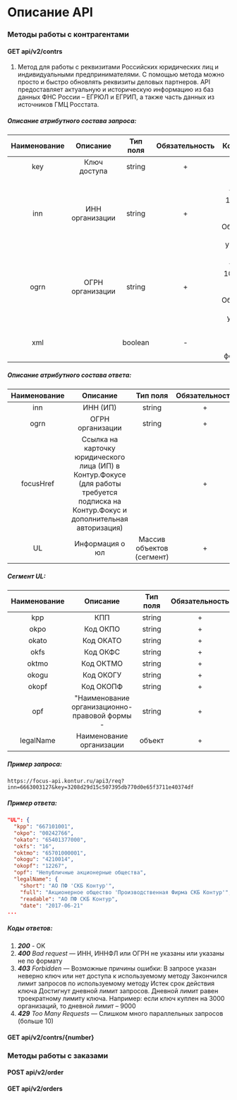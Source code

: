 #  Описание API 

### Методы работы с контрагентами

#### GET api/v2/contrs

1. Метод для работы с реквизитами Российских юридических лиц и индивидуальными предпринимателями. С помощью метода можно просто и быстро обновлять реквизиты деловых партнеров. API предоставляет актуальную и историческую информацию из баз данных ФНС России – ЕГРЮЛ и ЕГРИП, а также часть данных из источников ГМЦ Росстата.


##### Описание атрибутного состава запроса:

| **Наименование** |   **Описание**   | **Тип поля** | **Обязательность** |                                **Комментарий**                                 |
| :--------------: | :--------------: | :----------: | :----------------: | :----------------------------------------------------------------------------: |
|       key        |   Ключ доступа   |    string    |         +          |                                                                                |
|       inn        | ИНН организации  |    string    |         +          | (можно указать до 100 ИНН-ов через запятую). Обязательный, если не указан ОГРН |
|       ogrn       | ОГРН организации |    string    |         +          | (можно указать до 100 ОГРН-ов через запятую). Обязательный, если не указан ИНН |
|       xml        |                  |   boolean    |         -          |                       Для получения ответа в формате XML                       |

##### Описание атрибутного состава ответа:

| **Наименование** |                                                              **Описание**                                                              |       **Тип поля**        | **Обязательность** | **Комментарий** |
| :--------------: | :------------------------------------------------------------------------------------------------------------------------------------: | :-----------------------: | :----------------: | :-------------: |
|       inn        |                                                                ИНН (ИП)                                                                |          string           |         +          |                 |
|       ogrn       |                                                            ОГРН организации                                                            |          string           |         +          |                 |
|    focusHref     | Ссылка на карточку юридического лица (ИП) в Контур.Фокусе (для работы требуется подписка на Контур.Фокус и дополнительная авторизация) |                           |         +          |                 |
|        UL        |                                                            Информация о юл                                                             | Массив объектов (сегмент) |         +          |                 |

##### Сегмент UL:

| **Наименование** |                 **Описание**                  | **Тип поля** | **Обязательность** | **Комментарий** |
| :--------------: | :-------------------------------------------: | :----------: | :----------------: | :-------------: |
|       kpp        |                      КПП                      |    string    |         +          |                 |
|       okpo       |                   Код ОКПО                    |    string    |         +          |                 |
|      okato       |                   Код ОКАТО                   |    string    |         +          |                 |
|       okfs       |                   Код ОКФС                    |    string    |         +          |                 |
|      oktmo       |                   Код ОКТМО                   |    string    |         +          |                 |
|      okogu       |                   Код ОКОГУ                   |    string    |         +          |                 |
|      okopf       |                   Код ОКОПФ                   |    string    |         +          |                 |
|       opf        | "Наименование организационно-правовой формы - |    string    |         +          |                 |
|    legalName     |           Наименование организации            |    объект    |         +          |                 |

##### _Пример запроса:_

    https://focus-api.kontur.ru/api3/req?inn=6663003127&key=3208d29d15c507395db770d0e65f3711e40374df

##### _Пример ответа:_

```json
"UL": {
  "kpp": "667101001",
  "okpo": "00242766",
  "okato": "65401377000",
  "okfs": "16",
  "oktmo": "65701000001",
  "okogu": "4210014",
  "okopf": "12267",
  "opf": "Непубличные акционерные общества",
  "legalName": {
    "short": "АО ПФ 'СКБ Контур'",
    "full": "Акционерное общество 'Производственная Фирма СКБ Контур'",
    "readable": "АО ПФ СКБ Контур",
    "date": "2017-06-21"
...
```

##### Коды ответов:

1. **_200_** - OK
2. **_400_** _Bad request_ — ИНН, ИННФЛ или ОГРН не указаны или указаны не по формату
3. **_403_** _Forbidden_ — Возможные причины ошибки:
   В запросе указан неверно ключ или нет доступа к используемому методу
   Закончился лимит запросов по используемому методу
   Истек срок действия ключа
   Достигнут дневной лимит запросов. Дневной лимит равен троекратному лимиту ключа. Например: если ключ куплен на 3000 организаций, то дневной лимит – 9000
4. **_429_** _Too Many Requests_ — Слишком много параллельных запросов (больше 10)

#### GET api/v2/contrs/{number}

###  Методы работы с заказами

#### POST api/v2/order
#### GET api/v2/orders
